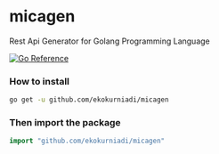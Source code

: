 # micagen
Rest Api Generator for Golang Programming Language

[![Go Reference](https://pkg.go.dev/badge/github.com/ekokurniadi/micagen.svg)](https://pkg.go.dev/github.com/ekokurniadi/micagen)

### How to install
```sh
go get -u github.com/ekokurniadi/micagen
```

### Then import the package

```go
import "github.com/ekokurniadi/micagen"
```